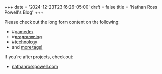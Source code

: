 +++
date = '2024-12-23T23:16:26-05:00'
draft = false
title = "Nathan Ross Powell's Blog"
+++

Please check out the long form content on the following:

* #[gamedev](/tags/gamedev)
* #[programming](/tags/programming)
* #[technology](/tags/technology)
* and [more tags!](/tags/)

If you're after projects, check out:

* [nathanrosspowell.com](https://nathanrosspowell.com/)